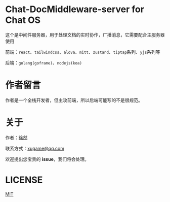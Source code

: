 # Chat-DocMiddleware-server for Chat OS

这个是中间件服务器，用于处理文档的实时协作，广播消息，它需要配合主服务器使用

前端：`react`、`tailwindcss`、`alova`、`mitt`、`zustand`、`tiptap`系列、`yjs`系列等

后端：`golang(goframe)`、`nodejs(koa)`

# 作者留言

作者是一个全栈开发者，但主攻前端，所以后端可能写的不是很规范。

# 关于

作者：[徐然](https://github.com/xiaoxustudio)  

联系方式：[xugame@qq.com](emailto://xugame@qq.com)

欢迎提出您宝贵的 **issue**，我们将会处理。

# LICENSE

[MIT](./LICENSE-MIT)


